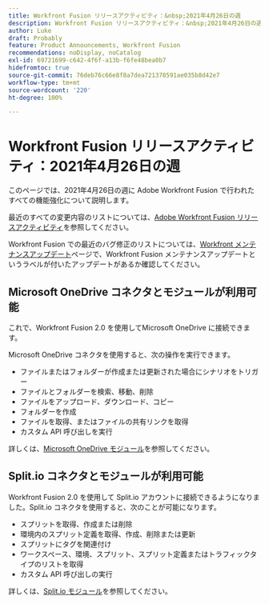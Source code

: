```yaml
---
title: Workfront Fusion リリースアクティビティ：&nbsp;2021年4月26日の週
description: Workfront Fusion リリースアクティビティ：&nbsp;2021年4月26日の週
author: Luke
draft: Probably
feature: Product Announcements, Workfront Fusion
recommendations: noDisplay, noCatalog
exl-id: 69721699-c642-4f6f-a13b-f6fe48bea0b7
hidefromtoc: true
source-git-commit: 76deb76c66e8f8a7dea721378591ae035b8d42e7
workflow-type: tm+mt
source-wordcount: '220'
ht-degree: 100%

---
```


# Workfront Fusion リリースアクティビティ：2021年4月26日の週

このページでは、2021年4月26日の週に Adobe Workfront Fusion で行われたすべての機能強化について説明します。

最近のすべての変更内容のリストについては、[Adobe Workfront Fusion リリースアクティビティ](../../../product-announcements/product-releases/fusion-release-activity/fusion-release-activity.md)を参照してください。

Workfront Fusion での最近のバグ修正のリストについては、[Workfront メンテナンスアップデート](https://experienceleague.adobe.com/docs/workfront-known-issues/releases/current-updates.html?lang=ja)ページで、Workfront Fusion メンテナンスアップデートというラベルが付いたアップデートがあるか確認してください。

## Microsoft OneDrive コネクタとモジュールが利用可能

これで、Workfront Fusion 2.0 を使用してMicrosoft OneDrive に接続できます。

Microsoft OneDrive コネクタを使用すると、次の操作を実行できます。

* ファイルまたはフォルダーが作成または更新された場合にシナリオをトリガー
* ファイルとフォルダーを検索、移動、削除
* ファイルをアップロード、ダウンロード、コピー
* フォルダーを作成
* ファイルを取得、またはファイルの共有リンクを取得
* カスタム API 呼び出しを実行

詳しくは、[Microsoft OneDrive モジュール](../../../workfront-fusion/apps-and-their-modules/microsoft-onedrive-modules.md)を参照してください。

## Split.io コネクタとモジュールが利用可能

Workfront Fusion 2.0 を使用して Split.io アカウントに接続できるようになりました。Split.io コネクタを使用すると、次のことが可能になります。

* スプリットを取得、作成または削除
* 環境内のスプリット定義を取得、作成、削除または更新
* スプリットにタグを関連付け
* ワークスペース、環境、スプリット、スプリット定義またはトラフィックタイプのリストを取得
* カスタム API 呼び出しの実行

詳しくは、[Split.io モジュール](../../../workfront-fusion/apps-and-their-modules/split-io-modules.md)を参照してください。
